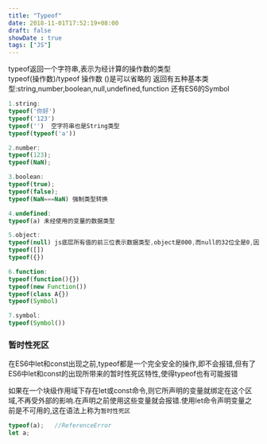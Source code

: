 ```yaml
---
title: "Typeof"
date: 2018-11-01T17:52:19+08:00
draft: false
showDate : true
tags: ["JS"]
---
```

typeof返回一个字符串,表示为经计算的操作数的类型
<br>typeof(操作数)/typeof 操作数  ()是可以省略的
返回有五种基本类型:string,number,boolean,null,undefined,function
还有ES6的Symbol
```js
1.string:
typeof('你好')
typeof('123')
typeof('')  空字符串也是String类型
typeof(typeof('a'))

2.number:
typeof(123);
typeof(NaN);

3.boolean:
typeof(true);
typeof(false);
typeof(NaN===NaN) 强制类型转换

4.undefined:
typeof(a) 未经使用的变量的数据类型

5.object:
typeof(null) js底层所有值的前三位表示数据类型,object是000,而null的32位全是0,因此也是object
typeof([])
typeof({})

6.function:
typeof(function(){})
typeof(new Function())
typeof(class A{})
typeof(Symbol)

7.symbol:
typeof(Symbol())
```
### 暂时性死区
在ES6中let和const出现之前,typeof都是一个完全安全的操作,即不会报错,但有了ES6中let和const的出现所带来的暂时性死区特性,使得typeof也有可能报错

如果在一个块级作用域下存在let或const命令,则它所声明的变量就绑定在这个区域,不再受外部的影响.在声明之前使用这些变量就会报错.使用let命令声明变量之前是不可用的,这在语法上称为`暂时性死区`
```js
typeof(a);   //ReferenceError
let a;
```
